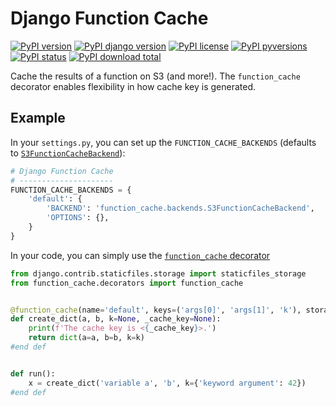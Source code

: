 # Django Function Cache

[![PyPI version](https://img.shields.io/pypi/v/function-cache.svg)](https://pypi.python.org/pypi/function-cache/)
[![PyPI django version](https://img.shields.io/pypi/djversions/function-cache)](https://pypi.python.org/pypi/function-cache/)
[![PyPI license](https://img.shields.io/pypi/l/function-cache.svg)](https://pypi.python.org/pypi/function-cache/)
[![PyPI pyversions](https://img.shields.io/pypi/pyversions/function-cache.svg)](https://pypi.python.org/pypi/function-cache/)
[![PyPI status](https://img.shields.io/pypi/status/function-cache.svg)](https://pypi.python.org/pypi/function-cache/)
[![PyPI download total](https://img.shields.io/pypi/dm/function-cache.svg)](https://pypi.python.org/pypi/function-cache/)

Cache the results of a function on S3 (and more!).
The `function_cache` decorator enables flexibility in how cache key is generated.

## Example

In your `settings.py`, you can set up the `FUNCTION_CACHE_BACKENDS` (defaults to [`S3FunctionCacheBackend`](function_cache/backends.py)):
```python
# Django Function Cache
# ---------------------
FUNCTION_CACHE_BACKENDS = {
    'default': {
        'BACKEND': 'function_cache.backends.S3FunctionCacheBackend',
        'OPTIONS': {},
    }
}
```

In your code, you can simply use the [`function_cache` decorator](function_cache/decorators.py)

```python
from django.contrib.staticfiles.storage import staticfiles_storage
from function_cache.decorators import function_cache


@function_cache(name='default', keys=('args[0]', 'args[1]', 'k'), storage=staticfiles_storage)
def create_dict(a, b, k=None, _cache_key=None):
    print(f'The cache key is <{_cache_key}>.')
    return dict(a=a, b=b, k=k)
#end def


def run():
    x = create_dict('variable a', 'b', k={'keyword argument': 42})
#end def
```
